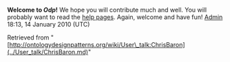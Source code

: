 __Welcome to _Odp_!__ We hope you will contribute much and well. 
You will probably want to read the [help pages](http://ontologydesignpatterns.org/wiki/Help:Contents "Help:Contents"). Again, welcome and have fun! [Admin](../User/ValentinaPresutti.md "User:ValentinaPresutti") 18:13, 14 January 2010 (UTC)





Retrieved from "[http://ontologydesignpatterns.org/wiki/User\_talk:ChrisBaron](../User_talk/ChrisBaron.md)"